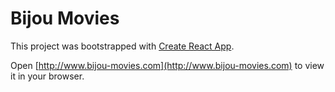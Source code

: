# Bijou Movies

This project was bootstrapped with [Create React App](https://github.com/facebook/create-react-app).

Open [http://www.bijou-movies.com](http://www.bijou-movies.com) to view it in your browser.
